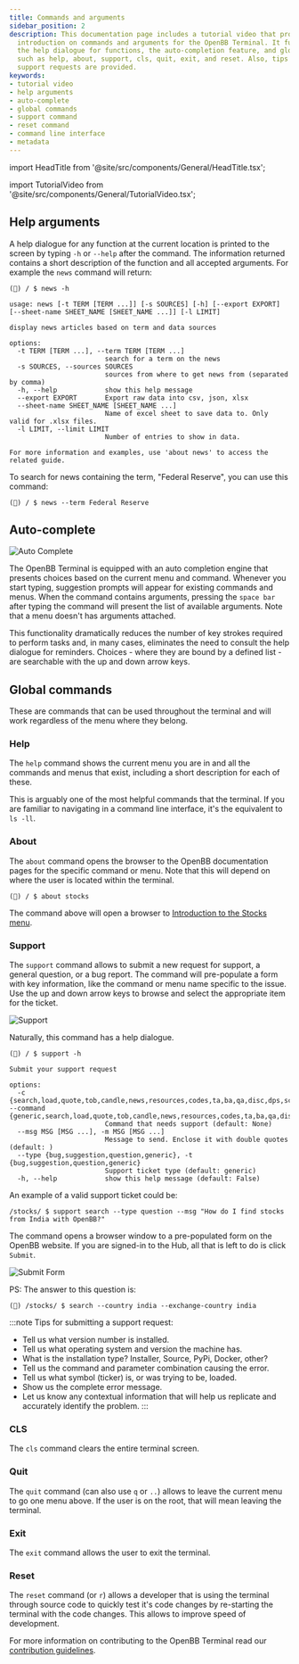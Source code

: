```yaml
---
title: Commands and arguments
sidebar_position: 2
description: This documentation page includes a tutorial video that provides a short
  introduction on commands and arguments for the OpenBB Terminal. It further explains
  the help dialogue for functions, the auto-completion feature, and global commands
  such as help, about, support, cls, quit, exit, and reset. Also, tips for submitting
  support requests are provided.
keywords:
- tutorial video
- help arguments
- auto-complete
- global commands
- support command
- reset command
- command line interface
- metadata
---
```


import HeadTitle from '@site/src/components/General/HeadTitle.tsx';

<HeadTitle title="Commands and arguments - Overview - Usage | OpenBB Terminal Docs" />

import TutorialVideo from '@site/src/components/General/TutorialVideo.tsx';

<TutorialVideo
    youtubeLink="https://www.youtube.com/embed/y8J7fGW9ZpY?si=ioMxKMCgD2X-MQ2j"
    videoLegend="Short introduction on commands and arguments"
/>


## Help arguments

A help dialogue for any function at the current location is printed to the screen by typing `-h` or `--help` after the command. The information returned contains a short description of the function and all accepted arguments. For example the `news` command will return:

```console
(🦋) / $ news -h

usage: news [-t TERM [TERM ...]] [-s SOURCES] [-h] [--export EXPORT] [--sheet-name SHEET_NAME [SHEET_NAME ...]] [-l LIMIT]

display news articles based on term and data sources

options:
  -t TERM [TERM ...], --term TERM [TERM ...]
                        search for a term on the news
  -s SOURCES, --sources SOURCES
                        sources from where to get news from (separated by comma)
  -h, --help            show this help message
  --export EXPORT       Export raw data into csv, json, xlsx
  --sheet-name SHEET_NAME [SHEET_NAME ...]
                        Name of excel sheet to save data to. Only valid for .xlsx files.
  -l LIMIT, --limit LIMIT
                        Number of entries to show in data.

For more information and examples, use 'about news' to access the related guide.
```

To search for news containing the term, "Federal Reserve", you can use this command:

```console
(🦋) / $ news --term Federal Reserve
```


## Auto-complete

![Auto Complete](https://user-images.githubusercontent.com/85772166/233247702-f707531c-2c65-4380-a662-cd4bc2ae0199.png)

The OpenBB Terminal is equipped with an auto completion engine that presents choices based on the current menu and command. Whenever you start typing, suggestion prompts will appear for existing commands and menus. When the command contains arguments, pressing the `space bar` after typing the command will present the list of available arguments. Note that a menu doesn't has arguments attached.

This functionality dramatically reduces the number of key strokes required to perform tasks and, in many cases, eliminates the need to consult the help dialogue for reminders. Choices - where they are bound by a defined list - are searchable with the up and down arrow keys.


## Global commands

These are commands that can be used throughout the terminal and will work regardless of the menu where they belong.

### Help

The `help` command shows the current menu you are in and all the commands and menus that exist, including a short description for each of these.

This is arguably one of the most helpful commands that the terminal. If you are familiar to navigating in a command line interface, it's the equivalent to `ls -ll`.

### About

The `about` command opens the browser to the OpenBB documentation pages for the specific command or menu. Note that this will depend on where the user is located within the terminal.

```console
(🦋) / $ about stocks
```

The command above will open a browser to [Introduction to the Stocks menu](/terminal/menus/stocks).

### Support

The `support` command allows to submit a new request for support, a general question, or a bug report. The command will pre-populate a form with key information, like the command or menu name specific to the issue. Use the up and down arrow keys to browse and select the appropriate item for the ticket.

![Support](https://user-images.githubusercontent.com/85772166/233577183-fbeb7be2-1d00-4ca0-86b3-42f1b71081e8.png)

Naturally, this command has a help dialogue.

```console
(🦋) / $ support -h

Submit your support request

options:
  -c {search,load,quote,tob,candle,news,resources,codes,ta,ba,qa,disc,dps,scr,sia,ins,gov,res,dd,fa,bt,ca,options,th,forecast}, --command {generic,search,load,quote,tob,candle,news,resources,codes,ta,ba,qa,disc,dps,scr,sia,ins,gov,res,dd,fa,bt,ca,options,th,forecast}
                        Command that needs support (default: None)
  --msg MSG [MSG ...], -m MSG [MSG ...]
                        Message to send. Enclose it with double quotes (default: )
  --type {bug,suggestion,question,generic}, -t {bug,suggestion,question,generic}
                        Support ticket type (default: generic)
  -h, --help            show this help message (default: False)
```

An example of a valid support ticket could be:

```console
/stocks/ $ support search --type question --msg "How do I find stocks from India with OpenBB?"
```

The command opens a browser window to a pre-populated form on the OpenBB website.  If you are signed-in to the Hub, all that is left to do is click `Submit`.

![Submit Form](https://user-images.githubusercontent.com/85772166/233577448-3e426a88-d0cf-4338-8f4c-21b9fd01d8b2.png)

PS: The answer to this question is:

```console
(🦋) /stocks/ $ search --country india --exchange-country india
```

:::note
Tips for submitting a support request:

- Tell us what version number is installed.
- Tell us what operating system and version the machine has.
- What is the installation type?  Installer, Source, PyPi, Docker, other?
- Tell us the command and parameter combination causing the error.
- Tell us what symbol (ticker) is, or was trying to be, loaded.
- Show us the complete error message.
- Let us know any contextual information that will help us replicate and accurately identify the problem.
:::

### CLS

The `cls` command clears the entire terminal screen.

### Quit

The `quit` command (can also use `q` or `..`) allows to leave the current menu to go one menu above. If the user is on the root, that will mean leaving the terminal.

### Exit

The `exit` command allows the user to exit the terminal.

### Reset

The `reset` command (or `r`) allows a developer that is using the terminal through source code to quickly test it's code changes by re-starting the terminal with the code changes. This allows to improve speed of development.

For more information on contributing to the OpenBB Terminal read our [contribution guidelines](https://github.com/OpenBB-finance/OpenBBTerminal/blob/main/CONTRIBUTING.md).
